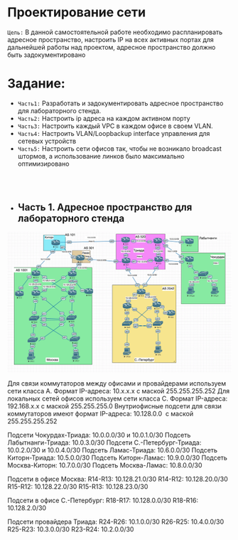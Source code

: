 # Проектирование сети

`Цель:`
В данной самостоятельной работе необходимо распланировать адресное пространство,
настроить IP на всех активных портах для дальнейшей работы над проектом,
адресное пространство должно быть задокументировано

# Задание:
- `Часть1:` Разработать и задокументировать адресное пространство для лабораторного стенда.
- `Часть2:` Настроить ip адреса на каждом активном порту
- `Часть3:` Настроить каждый VPC в каждом офисе в своем VLAN.
- `Часть4:` Настроить VLAN/Loopbackup interface управления для сетевых устройств
- `Часть5:` Настроить сети офисов так, чтобы не возникало broadcast штормов, а использование линков было максимально оптимизировано

<br><br>
- ## Часть 1. Адресное пространство для лабораторного стенда

![](https://github.com/Samurai1135/otus-network-engeneer/blob/58a7fa0f116f6d29fb50b61b751c714ddcf48901/Lab-04/Network%20Scheeme/stand.png)

Для связи коммутаторов между офисами и провайдерами используем сети класса А. Формат IP-адреса: 10.x.x.x с маской 255.255.255.252
Для локальных сетей офисов используем сети класса С. Формат IP-адреса: 192.168.x.x с маской 255.255.255.0
Внутриофисные подсети для связи коммутаторов имеют формат IP-адреса: 10.128.0.0  с маской 255.255.255.252

Подсети Чокурдах-Триада: 10.0.0.0/30 и 10.0.1.0/30
Подсеть Лабытнанги-Триада: 10.0.3.0/30
Подсети С.-Петербург-Триада: 10.0.2.0/30 и 10.0.4.0/30
Подсеть Ламас-Триада: 10.6.0.0/30
Подсеть Киторн-Триада: 10.5.0.0/30
Подсеть Киторн-Ламас: 10.9.0.0/30
Подсеть Москва-Киторн: 10.7.0.0/30
Подсеть Москва-Ламас: 10.8.0.0/30

Подсети в офисе Москва:
R14-R13: 10.128.21.0/30
R14-R12: 10.128.20.0/30
R15-R12: 10.128.22.0/30
R15-R13: 10.128.23.0/30

Подсети в офисе С.-Петербург:
R18-R17: 10.128.0.0/30
R18-R16: 10.128.2.0/30

Подсети провайдера Триада:
R24-R26: 10.1.0.0/30
R26-R25: 10.4.0.0/30
R25-R23: 10.3.0.0/30
R23-R24: 10.2.0.0/30
